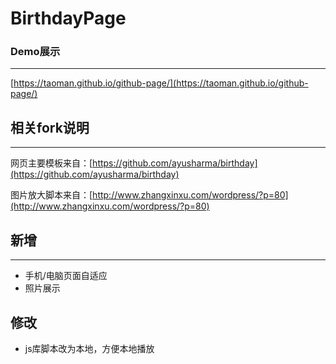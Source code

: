 # BirthdayPage

### Demo展示
---
[https://taoman.github.io/github-page/](https://taoman.github.io/github-page/)

## 相关fork说明
---
网页主要模板来自：[https://github.com/ayusharma/birthday](https://github.com/ayusharma/birthday)

图片放大脚本来自：[http://www.zhangxinxu.com/wordpress/?p=80](http://www.zhangxinxu.com/wordpress/?p=80)

## 新增
---
* 手机/电脑页面自适应
* 照片展示

## 修改
* js库脚本改为本地，方便本地播放
